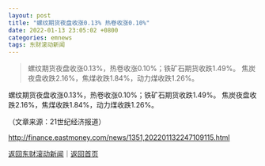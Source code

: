 ```yaml
---
layout: post
title: "螺纹期货夜盘收涨0.13% 热卷收涨0.10%"
date: 2022-01-13 23:05:02 +0800
categories: emnews
tags: 东财滚动新闻
---
```

> 螺纹期货夜盘收涨0.13%，热卷收涨0.10%；铁矿石期货收跌1.49%。 焦炭夜盘收跌2.16%，焦煤收跌1.84%，动力煤收跌1.26%。

<p>螺纹期货夜盘收涨0.13%，热卷收涨0.10%；铁矿石期货收跌1.49%。 焦炭夜盘收跌2.16%，焦煤收跌1.84%，动力煤收跌1.26%。</p><p class="em_media">（文章来源：21世纪经济报道）</p>

<http://finance.eastmoney.com/news/1351,202201132247109115.html>

[返回东财滚动新闻](//finews.withounder.com/emnews/)｜[返回首页](//finews.withounder.com/)